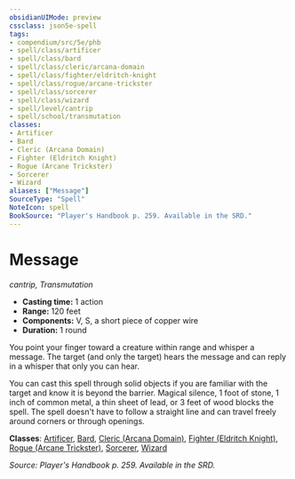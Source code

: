 ```yaml
---
obsidianUIMode: preview
cssclass: json5e-spell
tags:
- compendium/src/5e/phb
- spell/class/artificer
- spell/class/bard
- spell/class/cleric/arcana-domain
- spell/class/fighter/eldritch-knight
- spell/class/rogue/arcane-trickster
- spell/class/sorcerer
- spell/class/wizard
- spell/level/cantrip
- spell/school/transmutation
classes:
- Artificer
- Bard
- Cleric (Arcana Domain)
- Fighter (Eldritch Knight)
- Rogue (Arcane Trickster)
- Sorcerer
- Wizard
aliases: ["Message"]
SourceType: "Spell"
NoteIcon: spell
BookSource: "Player's Handbook p. 259. Available in the SRD."
---
```

# Message
*cantrip, Transmutation*  

- **Casting time:** 1 action
- **Range:** 120 feet
- **Components:** V, S, a short piece of copper wire
- **Duration:** 1 round

You point your finger toward a creature within range and whisper a message. The target (and only the target) hears the message and can reply in a whisper that only you can hear.

You can cast this spell through solid objects if you are familiar with the target and know it is beyond the barrier. Magical silence, 1 foot of stone, 1 inch of common metal, a thin sheet of lead, or 3 feet of wood blocks the spell. The spell doesn't have to follow a straight line and can travel freely around corners or through openings.

**Classes**: [Artificer](/2-Mechanics/CLI/classes/artificer-tce.md), [Bard](/2-Mechanics/CLI/classes/bard.md), [Cleric (Arcana Domain)](/2-Mechanics/CLI/classes/cleric-arcana-domain-scag.md), [Fighter (Eldritch Knight)](/2-Mechanics/CLI/classes/fighter-eldritch-knight.md), [Rogue (Arcane Trickster)](/2-Mechanics/CLI/classes/rogue-arcane-trickster.md), [Sorcerer](/2-Mechanics/CLI/classes/sorcerer.md), [Wizard](/2-Mechanics/CLI/classes/wizard.md)

*Source: Player's Handbook p. 259. Available in the SRD.*